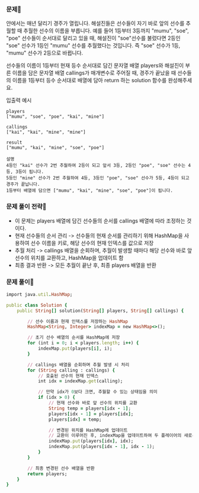 ### 문제🧐
얀에서는 매년 달리기 경주가 열립니다. 해설진들은 선수들이 자기 바로 앞의 선수를 추월할 때 추월한 선수의 이름을 부릅니다. 예를 들어 1등부터 3등까지 "mumu", "soe", "poe" 선수들이 순서대로 달리고 있을 때, 해설진이 "soe"선수를 불렀다면 2등인 "soe" 선수가 1등인 "mumu" 선수를 추월했다는 것입니다. 즉 "soe" 선수가 1등, "mumu" 선수가 2등으로 바뀝니다.

선수들의 이름이 1등부터 현재 등수 순서대로 담긴 문자열 배열 players와 해설진이 부른 이름을 담은 문자열 배열 callings가 매개변수로 주어질 때, 경주가 끝났을 때 선수들의 이름을 1등부터 등수 순서대로 배열에 담아 return 하는 solution 함수를 완성해주세요.

입출력 예시  
```
players		
["mumu", "soe", "poe", "kai", "mine"]

callings
["kai", "kai", "mine", "mine"]	

result
["mumu", "kai", "mine", "soe", "poe"]

설명
4등인 "kai" 선수가 2번 추월하여 2등이 되고 앞서 3등, 2등인 "poe", "soe" 선수는 4등, 3등이 됩니다.
5등인 "mine" 선수가 2번 추월하여 4등, 3등인 "poe", "soe" 선수가 5등, 4등이 되고 경주가 끝납니다.
1등부터 배열에 담으면 ["mumu", "kai", "mine", "soe", "poe"]이 됩니다.
```

### 문제 풀이 전략🌈
- 이 문제는 players 배열에 담긴 선수들의 순서를 callings 배열에 따라 조정하는 것이다.
- 현재 선수들의 순서 관리 -> 선수들의 현재 순서를 관리하기 위해 HashMap을 사용하여 선수 이름을 키로, 해당 선수의 현재 인덱스를 값으로 저장
- 추월 처리 -> callings 배열을 순회하며, 추월이 발생할 때마다 해당 선수와 바로 앞 선수의 위치를 교환하고, HashMap을 업데이트 함
- 최종 결과 반환 -> 모든 추월이 끝난 후, 최종 players 배열을 반환

### 문제 풀이📝
```ruby
import java.util.HashMap;

public class Solution {
    public String[] solution(String[] players, String[] callings) {

        // 선수 이름과 현재 인덱스를 저장하는 HashMap
        HashMap<String, Integer> indexMap = new HashMap<>();

        // 초기 선수 배열의 순서를 HashMap에 저장
        for (int i = 0; i < players.length; i++) {
            indexMap.put(players[i], i);
        }

        // callings 배열을 순회하며 추월 발생 시 처리
        for (String calling : callings) {
            // 호출된 선수의 현재 인덱스
            int idx = indexMap.get(calling);

            // 만약 idx가 0보다 크면, 추월할 수 있는 상태임을 의미
            if (idx > 0) {
                // 현재 선수와 바로 앞 선수의 위치를 교환
                String temp = players[idx - 1];
                players[idx - 1] = players[idx];
                players[idx] = temp;

                // 변경된 위치를 HashMap에 업데이트
                // 교환이 이루어진 후, indexMap을 업데이트하여 두 플레이어의 새로운 인덱스를 저장
                indexMap.put(players[idx], idx);
                indexMap.put(players[idx - 1], idx - 1);
            }
        }

        // 최종 변경된 선수 배열을 반환
        return players;
    }
}
```

